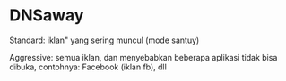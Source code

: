 # DNSaway
Standard: iklan" yang sering muncul (mode santuy)

Aggressive: semua iklan, dan menyebabkan beberapa aplikasi tidak bisa dibuka, contohnya: Facebook (iklan fb), dll
